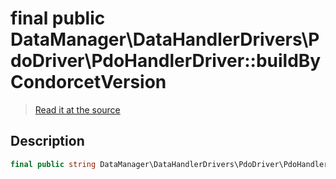 # final public DataManager\DataHandlerDrivers\PdoDriver\PdoHandlerDriver::buildByCondorcetVersion

> [Read it at the source](https://github.com/julien-boudry/Condorcet/blob/master/src/DataManager/DataHandlerDrivers/PdoDriver/PdoHandlerDriver.php#L19)

## Description    

```php
final public string DataManager\DataHandlerDrivers\PdoDriver\PdoHandlerDriver->buildByCondorcetVersion 
```


    